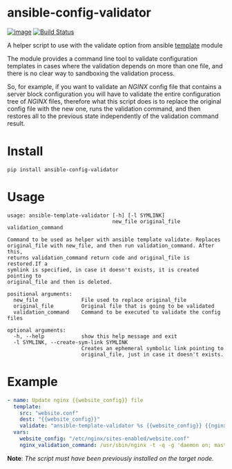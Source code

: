 # ansible-config-validator


[![image](https://img.shields.io/pypi/v/ansible-template-validator.svg)](https://pypi.org/project/ansible-template-validator/)
[![Build Status](https://travis-ci.org/naimetti/ansible-template-validator.svg?branch=master)](https://travis-ci.org/naimetti/ansible-template-validator)

A helper script to use with the validate option from ansible 
[template](https://docs.ansible.com/ansible/latest/modules/template_module.html) module

The module provides a command line tool to validate configuration templates in cases where the validation depends
on more than one file, and there is no clear way to sandboxing the validation process.

So, for example, if you want to validate an *NGINX* config file that contains a server block configuration you will have
to validate the entire configuration tree of *NGINX* files, therefore what this script does is to replace 
the original config file with the new one, runs the validation command, and then restores all to the previous state 
independently of the validation command result.

# Install

```shell script
pip install ansible-config-validator
```

# Usage

```shell
usage: ansible-template-validator [-h] [-l SYMLINK]
                                  new_file original_file validation_command

Command to be used as helper with ansible template validate. Replaces
original_file with new_file, and then run validation_command. After this,
returns validation_command return code and original_file is restored.If a
symlink is specified, in case it doesn't exists, it is created pointing to
original_file and then is deleted.

positional arguments:
  new_file              File used to replace original_file
  original_file         Original file that is going to be validated
  validation_command    Command to be executed to validate the config files

optional arguments:
  -h, --help            show this help message and exit
  -l SYMLINK, --create-sym-link SYMLINK
                        Creates an ephemeral symbolic link pointing to
                        original_file, just in case it doesn't exists.

```

# Example 

```yaml
- name: Update nginx {{website_config}} file
  template:
    src: "website.conf"
    dest: "{{website_config}}"
    validate: "ansible-template-validator %s {{website_config}} {{nginx_validation_command|quote}}"
  vars:
    website_config: "/etc/nginx/sites-enabled/website.conf"
    nginx_validation_command: /usr/sbin/nginx -t -q -g 'daemon on; master_process on;'
```

**Note**: _The script must have been previously installed on the target node._

  

